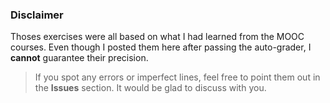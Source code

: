 ### Disclaimer

Thoses exercises were all based on what I had learned from the MOOC courses. Even though I posted them here after passing the auto-grader, I **cannot** guarantee their precision.

> If you spot any errors or imperfect lines, feel free to point them out in the **Issues** section. It would be glad to discuss with you.
